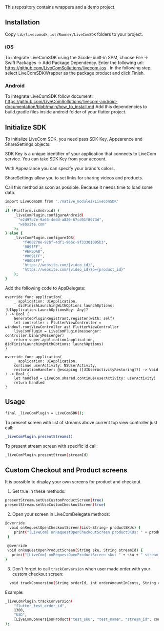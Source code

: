 This repository contains wrappers and a demo project.

## Installation
Copy ```lib/livecomsdk```, ```ios/Runner/LiveComSDK``` folders to your project.
### iOS
To integrate LiveComSDK using the Xcode-built-in SPM, choose File → Swift Packages → Add Package Dependency. Enter the following url: https://github.com/LiveComSollutions/livecom-ios . In the following step, select LiveComSDKWrapper as the package product and click Finish.

### Android
To integrate LiveComSDK follow document: https://github.com/LiveComSollutions/livecom-android-documentation/blob/main/how_to_install.md
Add this dependencies to build.gradle files inside android folder of your flutter project.

## Initialize SDK
To initialize LiveCom SDK, you need pass SDK Key, Appearence and ShareSettings objects.

SDK Key is a unique identifier of your application that connects to LiveCom service. You can take SDK Key from your account.

With Appearance you can specify your brand's colors.

ShareSettings allow you to set links for sharing videos and products.

Call  this method as soon as possible. Because it needs time to load some data.
```sh 
import LiveComSDK from './native_modules/LiveComSDK'
...
if (Platform.isAndroid) {
    _liveComPlugin.configureAndroid(
      "e2d97b7e-9a65-4edd-a820-67cd91f8973d",
      "website.com"
    );
} else {
    _liveComPlugin.configureIOS(
        "f400270e-92bf-4df1-966c-9f33301095b3",
        "0091FF",
        "#EF5DA8",
        "#0091FF",
        "#00D1FF",
        "https://website.com/{video_id}",
        "https://website.com/{video_id}?p={product_id}"
    );
}
```
Add the following code to AppDelegate:
```
override func application(
    _ application: UIApplication,
      didFinishLaunchingWithOptions launchOptions: [UIApplication.LaunchOptionsKey: Any]?
) -> Bool {
    GeneratedPluginRegistrant.register(with: self)
    let controller : FlutterViewController = window?.rootViewController as! FlutterViewController
    liveComPlugin = LiveComPlugin(messenger: controller.binaryMessenger)
    return super.application(application, didFinishLaunchingWithOptions: launchOptions)
}

override func application(
    _ application: UIApplication,
    continue userActivity: NSUserActivity,
    restorationHandler: @escaping ([UIUserActivityRestoring]?) -> Void
) -> Bool {
    let handled = LiveCom.shared.continue(userActivity: userActivity)
    return handled
}
```
## Usage
```sh
final _liveComPlugin = LiveComSDK();
```
To present screen with list of streams above current top view controller just call:
```sh 
_liveComPlugin.presentStreams()
```

To present stream screen with specific id call:
```sh 
_liveComPlugin.presentStream(streamId)
```
## Custom Checkout and Product screens
It is possible to display your own screens for product and checkout.
1) Set true in these methods:
```sh
presentStream.setUseCustomProductScreen(true)
presentStream.setUseCustomCheckoutScreen(true)
```
2) Open your screen in LiveComDelegate methods:
``` sh 
@override
  void onRequestOpenCheckoutScreen(List<String> productSKUs) {
    print("[LiveCom] onRequestOpenCheckoutScreen productSKUs: " + productSKUs.join(", "));
 }
  
 @override
 void onRequestOpenProductScreen(String sku, String streamId) {
   print("[LiveCom] onRequestOpenProductScreen sku: " + sku + " stream_id: " + streamId);
}
```
3) Don't forget to call ```trackConversion``` when user made order with your custom checkout screen:
``` sh 
  void trackConversion(String orderId, int orderAmountInCents, String currency, List<LiveComConversionProduct> products)
```
Example:
``` sh
_liveComPlugin.trackConversion(
    "flutter_test_order_id",
    1300,
    "USD",
    [LiveComConversionProduct("test_sku", "test_name", "stream_id", count)]
);
```
